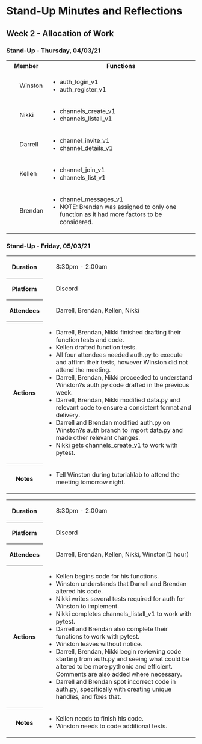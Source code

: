 # Stand-Up Minutes and Reflections
<!-- <h1>MinutesandReflections</h1> -->

## Week 2 - Allocation of Work
<table>
    <tr>
        <th>Member</th>
        <th>Functions</th>
    </tr>
    <tr>
        <td><ul>Winston</ul></td>
        <td><ul>
        <li>auth_login_v1
        <li>auth_register_v1
        </ul></td>
    </tr>
    <tr>
        <td><ul>Nikki</ul></td>
        <td><ul>
        <li>channels_create_v1
        <li>channels_listall_v1
        </ul></td>
    </tr>
    <tr>
        <td><ul>Darrell</ul></td>
        <td><ul>
        <li>channel_invite_v1
        <li>channel_details_v1
        </ul></td>
    </tr>
    <tr>
        <td><ul>Kellen</ul></td>
        <td><ul>
        <li>channel_join_v1
        <li>channels_list_v1
        </ul></td>
    </tr>
    <tr>
        <td><ul>Brendan</ul></td>
        <td><ul>
        <li>channel_messages_v1
        <li>NOTE: Brendan was assigned to only one function as it had more factors to be considered.
        </ul></td>
    </tr>

### Stand-Up - Thursday, 04/03/21
<table>
    <tr>
        <th>Duration</th>
        <td><ul>8:30pm - 2:00am</ul></td>
    </tr>
    <tr>
        <th>Platform</th>
        <td><ul>Discord</ul></td>
    </tr>
    <tr>
        <th>Attendees</th>
        <td><ul>Darrell, Brendan, Kellen, Nikki</ul></td>
    </tr>
    <tr>
        <th>Actions</th>
        <td><ul>
        <li>Darrell, Brendan, Nikki finished drafting their function tests and code.
        <li>Kellen drafted function tests.
        <li>All four attendees needed auth.py to execute and affirm their tests, however Winston did not attend the meeting.
        <li>Darrell, Brendan, Nikki proceeded to understand Winston?s auth.py code drafted in the previous week.
        <li>Darrell, Brendan, Nikki modified data.py and relevant code to ensure a consistent format and delivery.
        <li>Darrell and Brendan modified auth.py on Winston?s auth branch to import data.py and made other relevant changes.
        <li>Nikki gets channels_create_v1 to work with pytest.
        </ul></td>
    </tr>
    <tr>
        <th>Notes</th>
        <td><ul>
        <li>Tell Winston during tutorial/lab to attend the meeting tomorrow night.
        </ul></td>
    </tr>

### Stand-Up - Friday, 05/03/21
<table>
    <tr>
        <th>Duration</th>
        <td><ul>8:30pm - 2:00am</ul></td>
    </tr>
    <tr>
        <th>Platform</th>
        <td><ul>Discord</ul></td>
    </tr>
    <tr>
        <th>Attendees</th>
        <td><ul>Darrell, Brendan, Kellen, Nikki, Winston(1 hour)</ul></td>
    </tr>
    <tr>
        <th>Actions</th>
        <td><ul>
        <li>Kellen begins code for his functions.
        <li>Winston understands that Darrell and Brendan altered his code.
        <li>Nikki writes several tests required for auth for Winston to implement.
        <li>Nikki completes channels_listall_v1 to work with pytest.
        <li>Darrell and Brendan also complete their functions to work with pytest.
        <li>Winston leaves without notice.
        <li>Darrell, Brendan, Nikki begin reviewing code starting from auth.py and seeing what could be altered to be more pythonic and efficient. Comments are also added where necessary.
        <li>Darrell and Brendan spot incorrect code in auth.py, specifically with creating unique handles, and fixes that. 
        </ul></td>
    </tr>
    <tr>
        <th>Notes</th>
        <td><ul>
        <li>Kellen needs to finish his code.
        <li>Winston needs to code additional tests.
        </ul></td>
    </tr>



